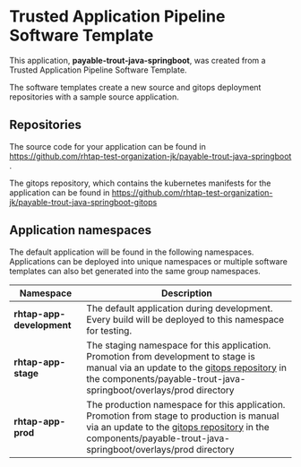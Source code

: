 # Trusted Application Pipeline Software Template

This application, **payable-trout-java-springboot**, was created from a Trusted Application Pipeline Software Template.

The software templates create a new source and gitops deployment repositories with a sample source application. 

## Repositories

The source code for your application can be found in [https://github.com/rhtap-test-organization-jk/payable-trout-java-springboot ](https://github.com/rhtap-test-organization-jk/payable-trout-java-springboot ).
 
The gitops repository, which contains the kubernetes manifests for the application can be found in 
[https://github.com/rhtap-test-organization-jk/payable-trout-java-springboot-gitops ](https://github.com/rhtap-test-organization-jk/payable-trout-java-springboot-gitops ) 

## Application namespaces 

The default application will be found in the following namespaces. Applications can be deployed into unique namespaces or multiple software templates can also bet generated into the same group namespaces.  

|  Namespace   |  Description   |  
| -------- | -------- |   
| **rhtap-app-development** | The default application during development. Every build will be deployed to this namespace for testing. | 
| **rhtap-app-stage** | The staging namespace for this application. Promotion from development to stage is manual via an update to the [gitops repository](https://github.com/rhtap-test-organization-jk/payable-trout-java-springboot-gitops ) in the components/payable-trout-java-springboot/overlays/prod directory |  
| **rhtap-app-prod** | The production namespace for this application. Promotion from stage to production is manual via an update to the [gitops repository](https://github.com/rhtap-test-organization-jk/payable-trout-java-springboot-gitops ) in the components/payable-trout-java-springboot/overlays/prod directory | 